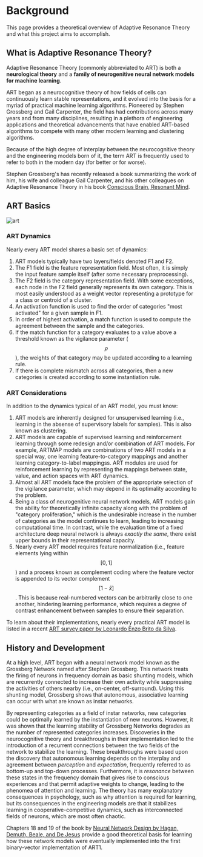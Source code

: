 # Background

This page provides a theoretical overview of Adaptive Resonance Theory and what this project aims to accomplish.

## What is Adaptive Resonance Theory?

Adaptive Resonance Theory (commonly abbreviated to ART) is both a **neurological theory** and a **family of neurogenitive neural network models for machine learning**.

ART began as a neurocognitive theory of how fields of cells can continuously learn stable representations, and it evolved into the basis for a myriad of practical machine learning algorithms.
Pioneered by Stephen Grossberg and Gail Carpenter, the field has had contributions across many years and from many disciplines, resulting in a plethora of engineering applications and theoretical advancements that have enabled ART-based algorithms to compete with many other modern learning and clustering algorithms.

Because of the high degree of interplay between the neurocognitive theory and the engineering models born of it, the term ART is frequently used to refer to both in the modern day (for better or for worse).

Stephen Grossberg's has recently released a book summarizing the work of him, his wife and colleague Gail Carpenter, and his other colleagues on Adaptive Resonance Theory in his book [Conscious Brain, Resonant Mind](https://www.amazon.com/Conscious-Mind-Resonant-Brain-Makes/dp/0190070552).

## ART Basics

![art](../assets/figures/art.png)

### ART Dynamics

Nearly every ART model shares a basic set of dynamics:

1. ART models typically have two layers/fields denoted F1 and F2.
2. The F1 field is the feature representation field.
    Most often, it is simply the input feature sample itself (after some necessary preprocessing).
3. The F2 field is the category representation field.
    With some exceptions, each node in the F2 field generally represents its own category.
    This is most easily understood as a weight vector representing a prototype for a class or centroid of a cluster.
4. An activation function is used to find the order of categories "most activated" for a given sample in F1.
5. In order of highest activation, a match function is used to compute the agreement between the sample and the categories.
6. If the match function for a category evaluates to a value above a threshold known as the vigilance parameter ($$\rho$$), the weights of that category may be updated according to a learning rule.
7. If there is complete mismatch across all categories, then a new categories is created according to some instantiation rule.

### ART Considerations

In addition to the dynamics typical of an ART model, you must know:

1. ART models are inherently designed for unsupervised learning (i.e., learning in the absense of supervisory labels for samples).
    This is also known as clustering.
2. ART models are capable of supervised learning and reinforcement learning through some redesign and/or combination of ART models.
    For example, ARTMAP models are combinations of two ART models in a special way, one learning feature-to-category mappings and another learning category-to-label mappingss.
    ART modules are used for reinforcement learning by representing the mappings between state, value, and action spaces with ART dynamics.
3. Almost all ART models face the problem of the appropriate selection of the vigilance parameter, which may depend in its optimality according to the problem.
4. Being a class of neurogenitive neural network models, ART models gain the ability for theoretically infinite capacity along with the problem of "category proliferation," which is the undesirable increase in the number of categories as the model continues to learn, leading to increasing computational time.
    In contrast, while the evaluation time of a fixed architecture deep neural network is always *exactly the same*, there exist upper bounds in their representational capacity.
5. Nearly every ART model requires feature normalization (i.e., feature elements lying within $$[0,1]$$) and a process known as complement coding where the feature vector is appended to its vector complement $$[1-\bar{x}]$$.
   This is because real-numbered vectors can be arbitrarily close to one another, hindering learning performance, which requires a degree of contrast enhancement between samples to ensure their separation.

To learn about their implementations, nearly every practical ART model is listed in a recent [ART survey paper by Leonardo Enzo Brito da Silva](https://arxiv.org/abs/1905.11437).

## History and Development

At a high level, ART began with a neural network model known as the Grossberg Network named after Stephen Grossberg.
This network treats the firing of neurons in frequency domain as basic shunting models, which are recurrently connected to increase their own activity while suppressing the activities of others nearby (i.e., on-center, off-surround).
Using this shunting model, Grossberg shows that autonomous, associative learning can occur with what are known as instar networks.

By representing categories as a field of instar networks, new categories could be optimally learned by the instantiation of new neurons.
However, it was shown that the learning stability of Grossberg Networks degrades as the number of represented categories increases.
Discoveries in the neurocognitive theory and breakthroughs in their implementation led to the introduction of a recurrent connections between the two fields of the network to stabilize the learning.
These breakthroughs were based upon the discovery that autonomous learning depends on the interplay and agreement between *perception* and *expectation*, frequently referred to as bottom-up and top-down processes.
Furthermore, it is *resonance* between these states in the frequency domain that gives rise to conscious experiences and that permit adaptive weights to change, leading to the phenomea of attention and learning.
The theory has many explanatory consequences in psychology, such as why attention is required for learning, but its consequences in the engineering models are that it stabilizes learning in cooperative-competitive dynamics, such as interconnected fields of neurons, which are most often chaotic.

Chapters 18 and 19 of the book by [Neural Network Design by Hagan, Demuth, Beale, and De Jesus](https://hagan.okstate.edu/NNDesign.pdf) provide a good theoretical basis for learning how these network models were eventually implemented into the first binary-vector implementation of ART1.
